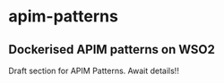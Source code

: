 # apim-patterns
## Dockerised APIM patterns on WSO2
Draft section for APIM Patterns. Await details!!

